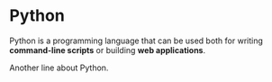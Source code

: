 # Python







Python is a programming language that can be used both for writing **command-line scripts** or building **web applications**.



Another line about Python.
